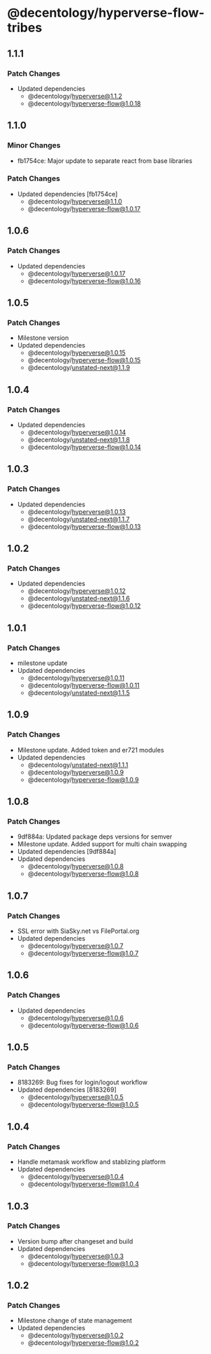 # @decentology/hyperverse-flow-tribes

## 1.1.1

### Patch Changes

-   Updated dependencies
    -   @decentology/hyperverse@1.1.2
    -   @decentology/hyperverse-flow@1.0.18

## 1.1.0

### Minor Changes

-   fb1754ce: Major update to separate react from base libraries

### Patch Changes

-   Updated dependencies [fb1754ce]
    -   @decentology/hyperverse@1.1.0
    -   @decentology/hyperverse-flow@1.0.17

## 1.0.6

### Patch Changes

-   Updated dependencies
    -   @decentology/hyperverse@1.0.17
    -   @decentology/hyperverse-flow@1.0.16

## 1.0.5

### Patch Changes

-   Milestone version
-   Updated dependencies
    -   @decentology/hyperverse@1.0.15
    -   @decentology/hyperverse-flow@1.0.15
    -   @decentology/unstated-next@1.1.9

## 1.0.4

### Patch Changes

-   Updated dependencies
    -   @decentology/hyperverse@1.0.14
    -   @decentology/unstated-next@1.1.8
    -   @decentology/hyperverse-flow@1.0.14

## 1.0.3

### Patch Changes

-   Updated dependencies
    -   @decentology/hyperverse@1.0.13
    -   @decentology/unstated-next@1.1.7
    -   @decentology/hyperverse-flow@1.0.13

## 1.0.2

### Patch Changes

-   Updated dependencies
    -   @decentology/hyperverse@1.0.12
    -   @decentology/unstated-next@1.1.6
    -   @decentology/hyperverse-flow@1.0.12

## 1.0.1

### Patch Changes

-   milestone update
-   Updated dependencies
    -   @decentology/hyperverse@1.0.11
    -   @decentology/hyperverse-flow@1.0.11
    -   @decentology/unstated-next@1.1.5

## 1.0.9

### Patch Changes

-   Milestone update. Added token and er721 modules
-   Updated dependencies
    -   @decentology/unstated-next@1.1.1
    -   @decentology/hyperverse@1.0.9
    -   @decentology/hyperverse-flow@1.0.9

## 1.0.8

### Patch Changes

-   9df884a: Updated package deps versions for semver
-   Milestone update. Added support for multi chain swapping
-   Updated dependencies [9df884a]
-   Updated dependencies
    -   @decentology/hyperverse@1.0.8
    -   @decentology/hyperverse-flow@1.0.8

## 1.0.7

### Patch Changes

-   SSL error with SiaSky.net vs FilePortal.org
-   Updated dependencies
    -   @decentology/hyperverse@1.0.7
    -   @decentology/hyperverse-flow@1.0.7

## 1.0.6

### Patch Changes

-   Updated dependencies
    -   @decentology/hyperverse@1.0.6
    -   @decentology/hyperverse-flow@1.0.6

## 1.0.5

### Patch Changes

-   8183269: Bug fixes for login/logout workflow
-   Updated dependencies [8183269]
    -   @decentology/hyperverse@1.0.5
    -   @decentology/hyperverse-flow@1.0.5

## 1.0.4

### Patch Changes

-   Handle metamask workflow and stablizing platform
-   Updated dependencies
    -   @decentology/hyperverse@1.0.4
    -   @decentology/hyperverse-flow@1.0.4

## 1.0.3

### Patch Changes

-   Version bump after changeset and build
-   Updated dependencies
    -   @decentology/hyperverse@1.0.3
    -   @decentology/hyperverse-flow@1.0.3

## 1.0.2

### Patch Changes

-   Milestone change of state management
-   Updated dependencies
    -   @decentology/hyperverse@1.0.2
    -   @decentology/hyperverse-flow@1.0.2
